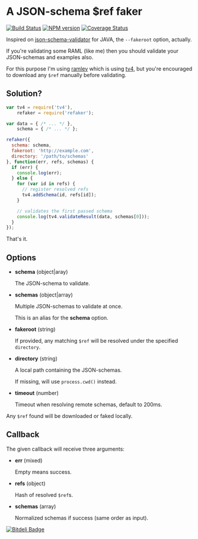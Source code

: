 # A JSON-schema $ref faker

[![Build Status](https://travis-ci.org/json-schema-faker/refaker.png?branch=master)](https://travis-ci.org/json-schema-faker/refaker) [![NPM version](https://badge.fury.io/js/refaker.png)](http://badge.fury.io/js/refaker) [![Coverage Status](https://coveralls.io/repos/json-schema-faker/refaker/badge.png?branch=master)](https://coveralls.io/r/json-schema-faker/refaker?branch=master)

Inspired on [json-schema-validator](https://github.com/fge/json-schema-validator) for JAVA, the `--fakeroot` option, actually.

If you're validating some RAML (like me) then you should validate your JSON-schemas and examples also.

For this purpose I'm using [ramlev](https://github.com/cybertk/ramlev) which is using [tv4](https://github.com/geraintluff/tv4), but you're encouraged to download any `$ref` manually before validating.

## Solution?

```javascript
var tv4 = require('tv4'),
    refaker = require('refaker');

var data = { /* ... */ },
    schema = { /* ... */ };

refaker({
  schema: schema,
  fakeroot: 'http://example.com',
  directory: '/path/to/schemas'
}, function(err, refs, schemas) {
  if (err) {
    console.log(err);
  } else {
    for (var id in refs) {
      // register resolved refs
      tv4.addSchema(id, refs[id]);
    }

    // validates the first passed schema
    console.log(tv4.validateResult(data, schemas[0]));
  }
});
```

That's it.

## Options

- **schema** (object|aray)

  The JSON-schema to validate.

- **schemas** (object|array)

  Multiple JSON-schemas to validate at once.

  This is an alias for the **schema** option.

- **fakeroot** (string)

  If provided, any matching `$ref` will be resolved under the specified `directory`.

- **directory** (string)

  A local path containing the JSON-schemas.

  If missing, will use `process.cwd()` instead.

- **timeout** (number)

  Timeout when resolving remote schemas, default to 200ms.

Any `$ref` found will be downloaded or faked locally.

## Callback

The given callback will receive three arguments:

- **err** (mixed)

  Empty means success.

- **refs** (object)

  Hash of resolved `$ref`s.

- **schemas** (array)

  Normalized schemas if success (same order as input).


[![Bitdeli Badge](https://d2weczhvl823v0.cloudfront.net/json-schema-faker/refaker/trend.png)](https://bitdeli.com/free "Bitdeli Badge")

